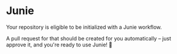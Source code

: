 # Junie

Your repository is eligible to be initialized with a Junie workflow.

A pull request for that should be created for you automatically – just approve it, and you're ready to use Junie! 🚀